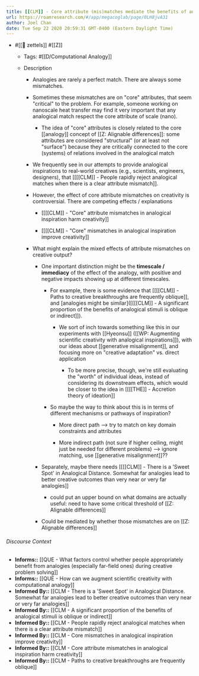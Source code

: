 ```yaml
---
title: [[CLM]] - Core attribute (mis)matches mediate the benefits of analogies in real-world, complex problem solving
url: https://roamresearch.com/#/app/megacoglab/page/0LH8jvA31
author: Joel Chan
date: Tue Sep 22 2020 20:59:31 GMT-0400 (Eastern Daylight Time)
---
```


- #[[🌲 zettels]] #[[Z]]

    - Tags: #[[D/Computational Analogy]]

    - Description

        - Analogies are rarely a perfect match. There are always some mismatches.

        - Sometimes these mismatches are on "core" attributes, that seem "critical" to the problem. For example, someone working on nanoscale heat transfer may find it very important that any analogical match respect the core attribute of scale (nano).

            - The idea of "core" attributes is closely related to the core [[analogy]] concept of  [[Z: Alignable differences]]: some attributes are considered "structural" (or at least not "surface") because they are critically connected to the core (systems) of relations involved in the analogical match

        - We frequently see in our attempts to provide analogical inspirations to real-world creatives (e.g., scientists, engineers, designers), that [[[[CLM]] - People rapidly reject analogical matches when there is a clear attribute mismatch]].

        - However, the effect of core attribute mismatches on creativity is controversial. There are competing effects / explanations

            - [[[[CLM]] - "Core" attribute mismatches in analogical inspiration harm creativity]]

            - [[[[CLM]] - "Core" mismatches in analogical inspiration improve creativity]]

        - What might explain the mixed effects of attribute mismatches on creative output?

            - One important distinction might be the **timescale / immediacy** of the effect of the analogy, with positive and negative impacts showing up at different timescales.

                - For example, there is some evidence that [[[[CLM]] - Paths to creative breakthroughs are frequently oblique]], and [analogies might be similar]([[[[CLM]] - A significant proportion of the benefits of analogical stimuli is oblique or indirect]]).

                    - We sort of inch towards something like this in our experiments with [[Hyeonsu]] ([[WP: Augmenting scientific creativity with analogical inspirations]]), with our ideas about [[generative misalignment]], and focusing more on "creative adaptation" vs. direct application

                        - To be more precise, though, we're still evaluating the "worth" of individual ideas, instead of considering its downstream effects, which would be closer to the idea in [[[[THE]] - Accretion theory of ideation]]

                - So maybe the way to think about this is in terms of different mechanisms or pathways of inspiration?

                    - More direct path --> try to match on key domain constraints and attributes

                    - More indirect path (not sure if higher ceiling, might just be needed for different problems) --> ignore matching, use [[generative misalignment]]??

            - Separately, maybe there needs  [[[[CLM]] - There is a 'Sweet Spot' in Analogical Distance. Somewhat far analogies lead to better creative outcomes than very near or very far analogies]]

                - could put an upper bound on what domains are actually useful: need to have some critical threshold of [[Z: Alignable differences]]

            - Could be mediated by whether those mismatches are on [[Z: Alignable differences]]

###### Discourse Context

- **Informs::** [[QUE - What factors control whether people appropriately benefit from analogies (especially far-field ones) during creative problem solving]]
- **Informs::** [[QUE - How can we augment scientific creativity with computational analogy]]
- **Informed By::** [[CLM - There is a 'Sweet Spot' in Analogical Distance. Somewhat far analogies lead to better creative outcomes than very near or very far analogies]]
- **Informed By::** [[CLM - A significant proportion of the benefits of analogical stimuli is oblique or indirect]]
- **Informed By::** [[CLM - People rapidly reject analogical matches when there is a clear attribute mismatch]]
- **Informed By::** [[CLM - Core mismatches in analogical inspiration improve creativity]]
- **Informed By::** [[CLM - Core attribute mismatches in analogical inspiration harm creativity]]
- **Informed By::** [[CLM - Paths to creative breakthroughs are frequently oblique]]
